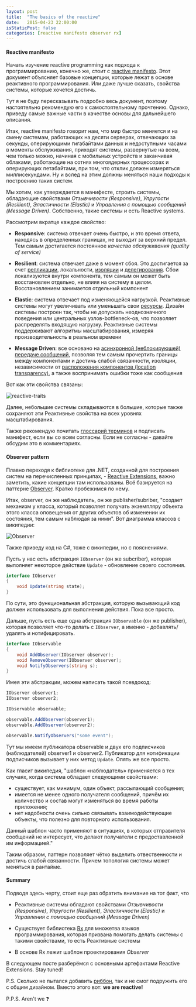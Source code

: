 ```yaml
---
layout: post
title:  "The basics of the reactive"
date:   2015-04-23 22:00:00
isStaticPost: false
categories: [reactive manifesto observer rx]
---
```


#### Reactive manifesto

Начать изучение reactive programming как подхода к программированию, конечно же, стоит с [reactive manifesto](http://www.reactivemanifesto.org/). Этот документ объясняет базовые концепции, которые лежат в основе реактивного программирования. Или даже лучше сказать, свойства системы, которые хочется достичь.

Тут я не буду пересказывать подробно весь документ, поэтому настоятельно рекомендую его к самостоятельному прочтению. Однако, приведу самые важные части в качестве основы для дальнейшего описания.

Итак, reactive manifesto говорит нам, что мир быстро меняется и на смену системам, работающих на десяти серверах, отвечающих за секунды, оперирующими гигабайтами данных и недоступными часами в моменты обслуживания, приходят системы, развернутые на всем, чем только можно, начиная с мобильных устройств и заканчивая облаками, работающие на сотнях многоядерных процессорах и оперирующих петабайтами, при том, что отклик должен измеряться миллисекундами. Ну и вслед на этим должны меняться наши подходы к построению таких систем. 

Мы хотим, как утверждается в манифесте, строить системы, обладающие свойствами *Отзывчивости (Responsive)*, *Упругости (Resilient)*, *Эластичности (Elastic)* и *Управления с помощью сообщений (Message Driven)*. Собственно, такие системы и есть Reactive systems.

Рассмотрим вкратце каждое свойство:

* **Responsive**: система отвечает очень быстро, и это время ответа, находясь в определенных границах, не выходит за верхний предел. Тем самым достигается постоянное *качество обслуживания (quality of service)*

* **Resilient**: система отвечает даже в момент сбоя. Это достигается за счет [репликации](http://www.reactivemanifesto.org/glossary#Replication), локальности, [изоляции](http://www.reactivemanifesto.org/glossary#Isolation) и [делегирования](http://www.reactivemanifesto.org/glossary#Delegation). Сбои локализуются внутри компонента, тем самым он может быть восстановлен отдельно, не влияя на систему в целом. Восстановлением занимается отдельный компонент

* **Elastic**: система отвечает под изменяющейся нагрузкой. Реактивные системы могут увеличивать или уменьшать свои [ресурсы](http://www.reactivemanifesto.org/glossary#Resource). Дизайн системы построен так, чтобы не допускать неоднозначного поведения или центральных узлов-bottleneck-ов, что позволяет распределять входящую нагрузку. Реактивные системы поддерживают алгоритмы масштабирования, измеряя производительность в реальном времени

* **Message Driven**: все основано на [асинхронной (неблокирующей)](http://www.reactivemanifesto.org/glossary#Asynchronous) [передаче сообщений](http://www.reactivemanifesto.org/glossary#Message-Driven), позволяя тем самым прочертить границы между компонентами и достичь слабой связанности, изоляции, независимости от [расположения компонентов (location transparency)](http://www.reactivemanifesto.org/glossary#Location-Transparency), а также воспринимать ошибки тоже как сообщения

Вот как эти свойства связаны:

![reactive-traits](http://www.reactivemanifesto.org/images/reactive-traits.svg)

Далее, небольшие системы складываются в большие, которые также сохраняют эти Реактивные свойства на всех уровнях масштабирования. 

Также рекомендую почитать [глоссарий терминов](http://www.reactivemanifesto.org/glossary) и подписать манифест, если вы со всем согласны. Если не согласны - давайте обсудим это в комментариях.

#### Observer pattern

Плавно переходя к библиотеке для .NET, созданной для построения систем на перечисленных принципах, - [Reactive Extensions](https://github.com/ReactiveX/Rx.NET), важно заметить, какие концепции там использованы. Всё базируется на паттерне [Observer](https://ru.wikipedia.org/wiki/%D0%9D%D0%B0%D0%B1%D0%BB%D1%8E%D0%B4%D0%B0%D1%82%D0%B5%D0%BB%D1%8C_(%D1%88%D0%B0%D0%B1%D0%BB%D0%BE%D0%BD_%D0%BF%D1%80%D0%BE%D0%B5%D0%BA%D1%82%D0%B8%D1%80%D0%BE%D0%B2%D0%B0%D0%BD%D0%B8%D1%8F)). Кратко пробежимся по нему.

Итак, observer, он же наблюдатель, он же publisher/subriber, "создает механизм у класса, который позволяет получать экземпляру объекта этого класса оповещения от других объектов об изменении их состояния, тем самым наблюдая за ними". Вот диаграмма классов с википедии:

![Observer](https://upload.wikimedia.org/wikipedia/ru/d/d3/Observer.png)

Также приведу код на C#, тоже с википедии, но с пояснениями.

Пусть у нас есть абстракция `IObserver` (он же subcriber), которая выполняет некоторое действие `Update` - обновление своего состояния.

```csharp
interface IObserver 
{
    void Update(string state);
}
```

По сути, это функциональная абстракция, которую вызывающий код должен использовать для выполнения действия. Пока все просто.

Дальше, пусть есть еще одна абстракция `IObservable` (он же publisher), которая позволяет что-то делать с `IObserver`, а именно - добавлять/удалять и нотифицировать.

```csharp
interface IObservable
{
    void AddObserver(IObserver observer);
    void RemoveObserver(IObserver observer);
    void NotifyObservers(string s);
}
```

Имея эти абстракции, можем написать такой псевдокод:

```csharp
IObserver observer1;
IObserver observer2;

IObservable observable;

observable.AddObserver(observer1);
observable.AddObserver(observer2);

observable.NotifyObservers("some event");
```

Тут мы имеем публикатора observable и двух его подписчиков (наблюдателей) observer1 и observer2. Публикатор для нотификации подписчиков вызывает у них метод `Update`. Опять же все просто.

Как гласит википедия, "шаблон «наблюдатель» применяется в тех случаях, когда система обладает следующими свойствами:

* существует, как минимум, один объект, рассылающий сообщения;
* имеется не менее одного получателя сообщений, причём их количество и состав могут изменяться во время работы приложения;
* нет надобности очень сильно связывать взаимодействующие объекты, что полезно для повторного использования.

Данный шаблон часто применяют в ситуациях, в которых отправителя сообщений не интересует, что делают получатели с предоставленной им информацией."

Таким образом, паттерн позволяет чётко выделить отвественности и достичь слабой связанности. Причем топология системы может меняться в рантайме.

#### Summary

Подводя здесь черту, стоит еще раз обратить внимание на тот факт, что 

* Реактивные системы обладают свойствами *Отзывчивости (Responsive)*, *Упругости (Resilient)*, *Эластичности (Elastic)* и *Управления с помощью сообщений (Message Driven)*

* Существует библиотека [Rx](https://github.com/ReactiveX) для множетва языков программирования, которая призвана помогать делать системы с такими свойствами, то есть Реактивные системы

* В основе Rx лежит шаблон проектирования *Observer*

В следующем посте разберёмся с основными артефактами Reactive Extensions. Stay tuned!

P.S. Сколько не пытался добавить [риббон](http://www.reactivemanifesto.org/ribbons), так и не смог подружить его с общим дизайном. Вместо этого вот: **we are reactive!**

P.P.S. Aren't we :question:

